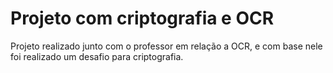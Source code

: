 # Projeto com criptografia e OCR
Projeto realizado junto com o professor em relação a OCR, e com base nele foi realizado um desafio para criptografia.
